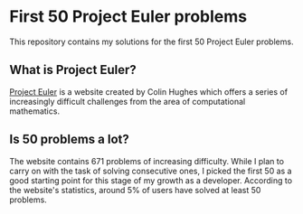 # First 50 Project Euler problems
This repository contains my solutions for the first 50 Project Euler problems.

## What is Project Euler?
[Project Euler](https://projecteuler.net/) is a website created by Colin Hughes which offers a series of increasingly difficult challenges from the area of computational mathematics. 

## Is 50 problems a lot?
The website contains 671 problems of increasing difficulty. While I plan to carry on with the task of solving consecutive ones, I picked the first 50 as a good starting point for this stage of my growth as a developer. According to the website's statistics, around 5% of users have solved at least 50 problems.

